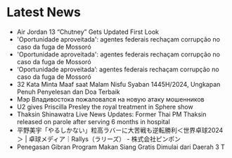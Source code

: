 # Latest News
-  Air Jordan 13 “Chutney” Gets Updated First Look
-  'Oportunidade aproveitada': agentes federais rechaçam corrupção no caso da fuga de Mossoró
-  'Oportunidade aproveitada': agentes federais rechaçam corrupção no caso da fuga de Mossoró
-  ‘Oportunidade aproveitada’: agentes federais rechaçam corrupção no caso da fuga de Mossoró
-  32 Kata Minta Maaf saat Malam Nisfu Syaban 1445H/2024, Ungkapan Penuh Penyelesan dan Doa Terbaik
-  Мэр Владивостока пожаловался на новую атаку мошенников
-  U2 gives Priscilla Presley the royal treatment in Sphere show
-  Thaksin Shinawatra Live News Updates: Former Thai PM Thaksin released on parole after serving 6 months in hospital
-  平野美宇「やるしかない」粒高ラバーに大苦戦も逆転勝利＜世界卓球2024＞ | 卓球メディア｜Rallys（ラリーズ） - 株式会社ピンポン
-  Penegasan Gibran Program Makan Siang Gratis Dimulai dari Daerah 3 T
